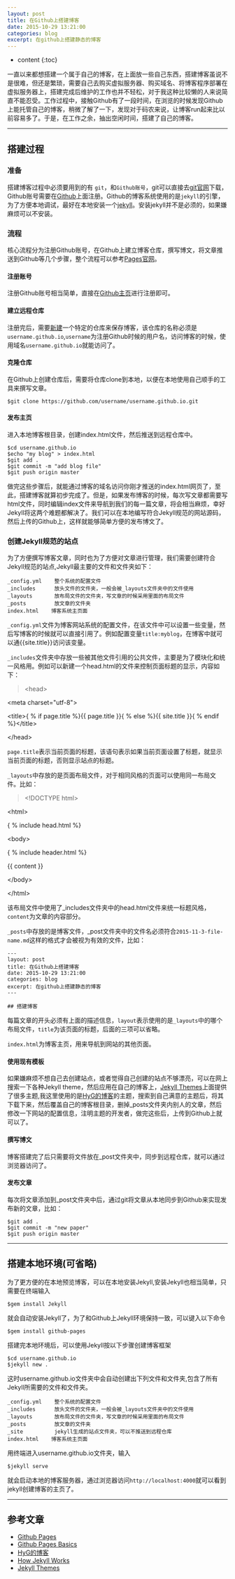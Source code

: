 ```yaml
---
layout: post
title: 在Github上搭建博客
date: 2015-10-29 13:21:00
categories: blog
excerpt: 在github上搭建静态的博客
---
```


* content
{:toc}

一直以来都想搭建一个属于自己的博客，在上面放一些自己东西，搭建博客虽说不是很难，但还是繁琐，需要自己去购买虚拟服务器、购买域名、将博客程序部署在虚拟服务器上，搭建完成后维护的工作也并不轻松，对于我这种比较懒的人来说简直不能忍受。工作过程中，接触Github有了一段时间，在浏览的时候发现Github上能托管自己的博客，稍微了解了一下，发现对于码农来说，让博客run起来比以前容易多了。于是，在工作之余，抽出空闲时间，搭建了自己的博客。

---

## 搭建过程

### 准备

搭建博客过程中必须要用到的有 `git`，和`Github账号`，git可以直接去[git官网](http://git-scm.com/download/)下载，Github账号需要在[Github](https://github.com)上面注册。Github的博客系统使用的是`jekyll`的引擎，为了方便本地调试，最好在本地安装一个[jekyll](http://jekyll.bootcss.com/)。安装jekyll并不是必须的，如果嫌麻烦可以不安装。

### 流程

核心流程分为注册Github账号，在Github上建立博客仓库，撰写博文，将文章推送到Github等几个步骤，整个流程可以参考[Pages官网](https://pages.github.com/)。

#### 注册账号

注册Github账号相当简单，直接在[Github主页](https://github.com)进行注册即可。

#### 建立远程仓库

注册完后，需要[新建](https://github.com/new)一个特定的仓库来保存博客，该仓库的名称必须是`username.github.io`,`username`为注册Github时候的用户名，访问博客的时候，使用域名`username.github.io`就能访问了。

#### 克隆仓库

在Github上创建仓库后，需要将仓库clone到本地，以便在本地使用自己顺手的工具来撰写文章。

    $git clone https://github.com/username/username.github.io.git

#### 发布主页

进入本地博客根目录，创建index.html文件，然后推送到远程仓库中。

	$cd username.github.io
	$echo "my blog" > index.html
	$git add .	
	$git commit -m "add blog file"
	$git push origin master

做完这些步骤后，就能通过博客的域名访问你刚才推送的index.html网页了，至此，搭建博客就算初步完成了。但是，如果发布博客的时候，每次写文章都需要写html文件，同时编辑index文件来导航到我们的每一篇文章，将会相当麻烦，幸好Jekyll将这两个难题都解决了。我们可以在本地编写符合Jekyll规范的网站源码，然后上传的Github上，这样就能够简单方便的发布博文了。

### 创建Jekyll规范的站点

为了方便撰写博客文章，同时也为了方便对文章进行管理，我们需要创建符合Jekyll规范的站点,Jekyll最主要的文件和文件夹如下：

    _config.yml    整个系统的配置文件
	_includes      放头文件的文件夹，一般会被_layouts文件夹中的文件使用
	_layouts       放布局文件的文件夹，写文章的时候采用里面的布局文件
	_posts         放文章的文件夹	
	index.html    博客系统主页面

`_config.yml`文件为博客网站系统的配置文件，在该文件中可以设置一些变量，然后写博客的时候就可以直接引用了。例如配置变量`title:myblog`，在博客中就可以通\{\{site.title\}\}访问该变量。

`_includes`文件夹中存放一些被其他文件引用的公共文件，主要是为了模块化和统一风格用。例如可以新建一个head.html的文件来控制页面标题的显示，内容如下：

> \<head\>
>
   \<meta charset="utf-8"\>
>
   \<title\>\{ % if page.title %\}\{\{ page.title \}\}\{ % else %\}\{\{ site.title \}\}\{ % endif %\}\</title\>
>
   \</head\>
  
`page.title`表示当前页面的标题，该语句表示如果当前页面设置了标题，就显示当前页面的标题，否则显示站点的标题。

`_layouts`中存放的是页面布局文件，对于相同风格的页面可以使用同一布局文件。比如：

> \<\!DOCTYPE html\>
>	
  \<html\>
>
   \{ % include head.html %\}
>			
   \<body\>
>		
   \{ % include header.html %\}
   
>			
   \{\{ content \}\}
>			
   \</body\>
>		
   \</html\>
>	

该布局文件中使用了_includes文件夹中的head.html文件来统一标题风格，`content`为文章的内容部分。

`_posts`中存放的是博客文件，_post文件夹中的文件名必须符合`2015-11-3-file-name.md`这样的格式才会被视为有效的文件，比如：

    ---
    layout: post
    title: 在Github上搭建博客
    date: 2015-10-29 13:21:00
    categories: blog
    excerpt: 在github上搭建静态的博客
    ---

    ## 搭建博客

每篇文章的开头必须有上面的描述信息，`layout`表示使用的是`_layouts`中的哪个布局文件，`title`为该页面的标题，后面的三项可以省略。

`index.html`为博客主页，用来导航到网站的其他页面。

#### 使用现有模板

如果嫌麻烦不想自己去创建站点，或者觉得自己创建的站点不够漂亮，可以在网上搜索一下各种Jekyll theme，然后应用在自己的博客上，[Jekyll Themes](http://jekyllthemes.org)上面提供了很多主题,我这里使用的是[HyG的博客](https://github.com/Gaohaoyang/gaohaoyang.github.io)的主题，搜索到自己满意的主题后，将其下载下来，然后覆盖自己的博客根目录，删掉_posts文件夹内别人的文章，然后修改一下网站的配置信息，注明主题的开发者，做完这些后，上传到Github上就可以了。

#### 撰写博文

博客搭建完了后只需要将文件放在_post文件夹中，同步到远程仓库，就可以通过浏览器访问了。

#### 发布文章

每次将文章添加到_post文件夹中后，通过git将文章从本地同步到Github来实现发布新的文章，比如：

    $git add .
	$git commit -m "new paper"
	$git push origin master

---

## 搭建本地环境(可省略)

为了更方便的在本地预览博客，可以在本地安装Jekyll,安装Jekyll也相当简单，只需要在终端输入

    $gem install Jekyll

就会自动安装Jekyll了，为了和Github上Jekyll环境保持一致，可以键入以下命令

    $gem install github-pages

搭建完本地环境后，可以使用Jekyll按以下步骤创建博客框架

    $cd username.github.io
	$jekyll new .

这时username.github.io文件夹中会自动创建出下列文件和文件夹,包含了所有Jekyll所需要的文件和文件夹。

    _config.yml    整个系统的配置文件
	_includes      放头文件的文件夹，一般会被_layouts文件夹中的文件使用
	_layouts       放布局文件的文件夹，写文章的时候采用里面的布局文件
	_posts         放文章的文件夹	
	_site          jekyll生成的站点文件夹，可以不推送到远程仓库
	index.html    博客系统主页面

用终端进入username.github.io文件夹，输入

    $jekyll serve

就会启动本地的博客服务器，通过浏览器访问`http://localhost:4000`就可以看到jekyll创建博客的主页了。

---

## 参考文章

* [Github Pages](https://pages.github.com/)
* [Github Pages Basics](https://help.github.com/categories/github-pages-basics/)
* [HyG的博客](https://gaohaoyang.github.io)
* [How Jekyll Works](http://jekyllbootstrap.com/lessons/jekyll-introduction.html)
* [Jekyll Themes](http://jekyllthemes.org/)
